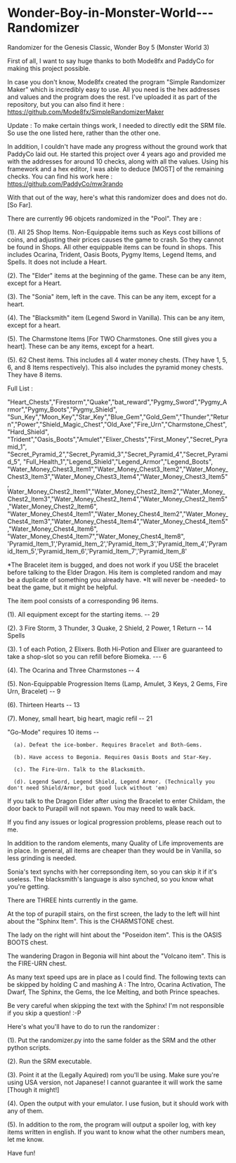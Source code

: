 # Wonder-Boy-in-Monster-World---Randomizer
Randomizer for the Genesis Classic, Wonder Boy 5 (Monster World 3)

First of all, I want to say huge thanks to both Mode8fx and PaddyCo for making this project possible.

In case you don't know, Mode8fx created the program "Simple Randomizer Maker" which is incredibly easy to use. All you need is the hex addresses and values and the program does the rest.
I've uploaded it as part of the repository, but you can also find it here : https://github.com/Mode8fx/SimpleRandomizerMaker

Update : To make certain things work, I needed to directly edit the SRM file. So use the one listed here, rather than the other one. 


In addition, I couldn't have made any progress without the ground work that PaddyCo laid out. He started this project over 4 years ago and provided me with the addresses for around 10 checks, along with all the values.
Using his framework and a hex editor, I was able to deduce [MOST] of the remaining checks.
You can find his work here : https://github.com/PaddyCo/mw3rando


With that out of the way, here's what this randomizer does and does not do. [So Far].

There are currently 96 objcets randomized in the "Pool". They are :

(1). All 25 Shop Items. Non-Equippable items such as Keys cost billions of coins, and adjusting their prices causes the game to crash. So they cannot be found in Shops. All other equippable items can be found in shops. This includes Ocarina, Trident, Oasis Boots, Pygmy Items, Legend Items, and Spells. It does not include a Heart.

(2). The "Elder" items at the beginning of the game. These can be any item, except for a Heart.

(3). The "Sonia" item, left in the cave. This can be any item, except for a heart.

(4). The "Blacksmith" item (Legend Sword in Vanilla). This can be any item, except for a heart. 

(5). The Charmstone Items [For TWO Charmstones. One still gives you a heart]. These can be any items, except for a heart.

(5). 62 Chest items. This includes all 4 water money chests. (They have 1, 5, 6, and 8 Items respectively). This also includes the pyramid money chests. They have 8 items. 

Full List :

"Heart_Chests","Firestorm","Quake","bat_reward","Pygmy_Sword","Pygmy_Armor","Pygmy_Boots","Pygmy_Shield",                                        "Sun_Key","Moon_Key","Star_Key","Blue_Gem","Gold_Gem","Thunder","Return","Power","Shield_Magic_Chest","Old_Axe","Fire_Urn","Charmstone_Chest","Hard_Shield",
"Trident","Oasis_Boots","Amulet","Elixer_Chests","First_Money","Secret_Pyramid_1",
"Secret_Pyramid_2","Secret_Pyramid_3","Secret_Pyramid_4","Secret_Pyramid_5",
"Full_Health_1","Legend_Shield","Legend_Armor","Legend_Boots",
"Water_Money_Chest3_Item1","Water_Money_Chest3_Item2","Water_Money_Chest3_Item3","Water_Money_Chest3_Item4","Water_Money_Chest3_Item5",
Water_Money_Chest2_Item1","Water_Money_Chest2_Item2","Water_Money_Chest2_Item3","Water_Money_Chest2_Item4","Water_Money_Chest2_Item5","Water_Money_Chest2_Item6",
"Water_Money_Chest4_Item1","Water_Money_Chest4_Item2","Water_Money_Chest4_Item3","Water_Money_Chest4_Item4","Water_Money_Chest4_Item5","Water_Money_Chest4_Item6", "Water_Money_Chest4_Item7","Water_Money_Chest4_Item8",
'Pyramid_Item_1','Pyramid_Item_2','Pyramid_Item_3','Pyramid_Item_4','Pyramid_Item_5','Pyramid_Item_6','Pyramid_Item_7','Pyramid_Item_8'

*The Bracelet item is bugged, and does not work if you USE the bracelet before talking to the Elder Dragon. His item is completed random and may be a duplicate of something you already have.
*It will never be -needed- to beat the game, but it might be helpful. 

The item pool consists of a corresponding 96 items.

(1). All equipment except for the starting items. -- 29

(2). 3 Fire Storm, 3 Thunder, 3 Quake, 2 Shield, 2 Power, 1 Return -- 14 Spells

(3). 1 of each Potion, 2 Elixers. Both Hi-Potion and Elixer are guaranteed to take a shop-slot so you can refill before Biomeka. --- 6

(4). The Ocarina and Three Charmstones -- 4

(5). Non-Equippable Progression Items (Lamp, Amulet, 3 Keys, 2 Gems, Fire Urn, Bracelet) -- 9

(6). Thirteen Hearts -- 13

(7). Money, small heart, big heart, magic refil -- 21 

"Go-Mode" requires 10 items --
   
      (a). Defeat the ice-bomber. Requires Bracelet and Both-Gems. 
   
      (b). Have access to Begonia. Requires Oasis Boots and Star-Key.
   
      (c). The Fire-Urn. Talk to the Blacksmith.

      (d). Legend Sword, Legend Shield, Legend Armor. (Technically you don't need Shield/Armor, but good luck without 'em)
   
  

If you talk to the Dragon Elder after using the Bracelet to enter Childam, the door back to Purapill will not spawn. You may need to walk back. 


If you find any issues or logical progression problems, please reach out to me.


In addition to the random elements, many Quality of Life improvements are in place. In general, all items are cheaper than they would be in Vanilla, so less grinding is needed. 

Sonia's text synchs with her correpsonding item, so you can skip it if it's useless. The blacksmith's language is also synched, so you know what you're getting.

There are THREE hints currently in the game. 

At the top of purapill stairs, on the first screen, the lady to the left will hint about the "Sphinx Item". This is the CHARMSTONE chest.

The lady on the right will hint about the "Poseidon item". This is the OASIS BOOTS chest.

The wandering Dragon in Begonia will hint about the "Volcano item". This is the FIRE-URN chest. 

As many text speed ups are in place as I could find. The following texts can be skipped by holding C and mashing A : The Intro, Ocarina Activation, The Dwarf, The Sphinx, the Gems, the Ice Melting, and both Prince speaches.

Be very careful when skipping the text with the Sphinx! I'm not responsible if you skip a question! :-P

Here's what you'll have to do to run the randomizer :

(1). Put the randomizer.py into the same folder as the SRM and the other python scripts. 

(2). Run the SRM executable. 

(3). Point it at the (Legally Aquired) rom you'll be using. Make sure you're using USA version, not Japanese! I cannot guarantee it will work the same [Though it might!]

(4). Open the output with your emulator. I use fusion, but it should work with any of them. 

(5). In addition to the rom, the program will output a spoiler log, with key items written in english. If you want to know what the other numbers mean, let me know. 

Have fun!
    
